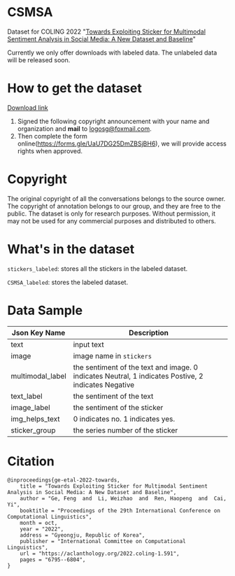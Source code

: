 # CSMSA

Dataset for COLING 2022 "[Towards Exploiting Sticker for Multimodal Sentiment Analysis in Social Media: A New Dataset and Baseline](https://aclanthology.org/2022.coling-1.591.pdf)"

Currently we only offer downloads with labeled data. The unlabeled data will be released soon.

# How to get the dataset

[Download link](https://drive.google.com/drive/folders/1x1B6-Ucus5nlAtqMNRZClx2v2M_RMVcF?usp=share_link)

1. Signed the following copyright announcement with your name and organization and **mail** to logosg@foxmail.com. 
2. Then complete the form online(https://forms.gle/UaU7DG25DmZBSjBH6), we will provide access rights when approved.

# Copyright

The original copyright of all the conversations belongs to the source owner. The copyright of annotation belongs to our group, and they are free to the public. The dataset is only for research purposes. Without permission, it may not be used for any commercial purposes and distributed to others.

# What's in the dataset

`stickers_labeled`: stores all the stickers in the labeled dataset.

`CSMSA_labeled`: stores the labeled dataset.

# Data Sample

| Json Key Name    | Description                                                  |
| ---------------- | ------------------------------------------------------------ |
| text             | input text                                                   |
| image            | image name in `stickers`                                     |
| multimodal_label | the sentiment of the text and image. 0 indicates Neutral, 1 indicates Postive, 2 indicates Negative |
| text_label       | the sentiment of the text                                    |
| image_label      | the sentiment of the sticker                                 |
| img_helps_text   | 0 indicates no. 1 indicates yes.                             |
| sticker_group    | the series number of the sticker                             |



# Citation

```
@inproceedings{ge-etal-2022-towards,
    title = "Towards Exploiting Sticker for Multimodal Sentiment Analysis in Social Media: A New Dataset and Baseline",
    author = "Ge, Feng  and  Li, Weizhao  and  Ren, Haopeng  and  Cai, Yi",
    booktitle = "Proceedings of the 29th International Conference on Computational Linguistics",
    month = oct,
    year = "2022",
    address = "Gyeongju, Republic of Korea",
    publisher = "International Committee on Computational Linguistics",
    url = "https://aclanthology.org/2022.coling-1.591",
    pages = "6795--6804",
}
```


